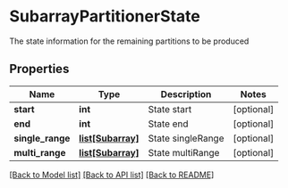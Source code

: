 # SubarrayPartitionerState

The state information for the remaining partitions to be produced
## Properties
Name | Type | Description | Notes
------------ | ------------- | ------------- | -------------
**start** | **int** | State start | [optional] 
**end** | **int** | State end | [optional] 
**single_range** | [**list[Subarray]**](Subarray.md) | State singleRange | [optional] 
**multi_range** | [**list[Subarray]**](Subarray.md) | State multiRange | [optional] 

[[Back to Model list]](../README.md#documentation-for-models) [[Back to API list]](../README.md#documentation-for-api-endpoints) [[Back to README]](../README.md)


